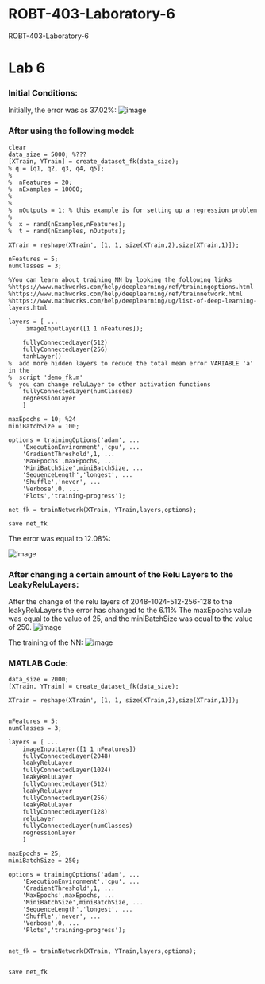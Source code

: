 # ROBT-403-Laboratory-6
ROBT-403-Laboratory-6

# Lab 6
### Initial Conditions:
Initially, the error was as 37.02%:
![image](https://user-images.githubusercontent.com/47817099/141448985-8e928868-4cb4-4026-97bb-fe2f9c780879.png)


### After using the following model:
```script
clear
data_size = 5000; %???
[XTrain, YTrain] = create_dataset_fk(data_size);
% q = [q1, q2, q3, q4, q5];
% 
%  nFeatures = 20; 
%  nExamples = 10000;
%  
%  
%  nOutputs = 1; % this example is for setting up a regression problem
%  
%  x = rand(nExamples,nFeatures); 
%  t = rand(nExamples, nOutputs);

XTrain = reshape(XTrain', [1, 1, size(XTrain,2),size(XTrain,1)]);

nFeatures = 5;
numClasses = 3;

%You can learn about training NN by looking the following links
%https://www.mathworks.com/help/deeplearning/ref/trainingoptions.html
%https://www.mathworks.com/help/deeplearning/ref/trainnetwork.html
%https://www.mathworks.com/help/deeplearning/ug/list-of-deep-learning-layers.html

layers = [ ...
     imageInputLayer([1 1 nFeatures]);
    
    fullyConnectedLayer(512)
    fullyConnectedLayer(256)
    tanhLayer()
%  add more hidden layers to reduce the total mean error VARIABLE 'a' in the
%  script 'demo_fk.m'
%  you can change reluLayer to other activation functions
    fullyConnectedLayer(numClasses)  
    regressionLayer
    ]

maxEpochs = 10; %24
miniBatchSize = 100;

options = trainingOptions('adam', ...
    'ExecutionEnvironment','cpu', ...
    'GradientThreshold',1, ...
    'MaxEpochs',maxEpochs, ...
    'MiniBatchSize',miniBatchSize, ...
    'SequenceLength','longest', ...
    'Shuffle','never', ...
    'Verbose',0, ...
    'Plots','training-progress');

net_fk = trainNetwork(XTrain, YTrain,layers,options);

save net_fk
```
The error was equal to 12.08%:

![image](https://user-images.githubusercontent.com/47817099/141449170-8fe7d338-f34c-40a6-b35d-28094359c117.png)



### After changing a certain amount of the Relu Layers to the LeakyReluLayers:
After the change of the relu layers of 2048-1024-512-256-128  to the leakyReluLayers the error has changed to the 6.11%
The maxEpochs value was equal to the value of 25, and the miniBatchSize was equal to the value of 250.
![image](https://user-images.githubusercontent.com/47817099/141447928-8dbba7e8-078f-4f12-a7f7-b77e56100ebf.png)

The training of the NN:
![image](https://user-images.githubusercontent.com/47817099/141448505-dc64470e-4b33-4335-9266-26c32cf82e5c.png)

### MATLAB Code:
```script
data_size = 2000;
[XTrain, YTrain] = create_dataset_fk(data_size);

XTrain = reshape(XTrain', [1, 1, size(XTrain,2),size(XTrain,1)]);


nFeatures = 5;
numClasses = 3;

layers = [ ...
    imageInputLayer([1 1 nFeatures])
    fullyConnectedLayer(2048)
    leakyReluLayer
    fullyConnectedLayer(1024)
    leakyReluLayer
    fullyConnectedLayer(512)
    leakyReluLayer
    fullyConnectedLayer(256)
    leakyReluLayer
    fullyConnectedLayer(128)
    reluLayer
    fullyConnectedLayer(numClasses)  
    regressionLayer  
    ]

maxEpochs = 25;
miniBatchSize = 250;

options = trainingOptions('adam', ...
    'ExecutionEnvironment','cpu', ...
    'GradientThreshold',1, ...
    'MaxEpochs',maxEpochs, ...
    'MiniBatchSize',miniBatchSize, ...
    'SequenceLength','longest', ...
    'Shuffle','never', ...
    'Verbose',0, ...
    'Plots','training-progress');


net_fk = trainNetwork(XTrain, YTrain,layers,options);


save net_fk
```

